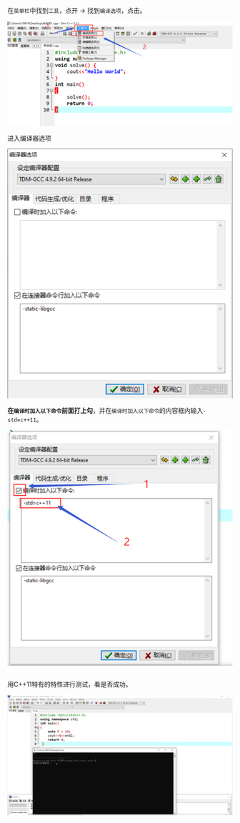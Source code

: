 在`菜单栏`中找到`工具`，点开 -> 找到`编译选项`，点击。

![image-20231218013044418](%E5%9C%A8devc++%E4%B8%AD%E4%BD%BF%E7%94%A8C++11%E7%89%88%E6%9C%AC.assets/image-20231218013044418.png)

进入编译器选项

![image-20231218013111189](%E5%9C%A8devc++%E4%B8%AD%E4%BD%BF%E7%94%A8C++11%E7%89%88%E6%9C%AC.assets/image-20231218013111189.png)

**在`编译时加入以下命令`前面打上勾**，并在`编译时加入以下命令`的内容框内输入`-std=c++11`。

![image-20231218014129461](%E5%9C%A8devc++%E4%B8%AD%E4%BD%BF%E7%94%A8C++11%E7%89%88%E6%9C%AC.assets/image-20231218014129461.png)

用C++11特有的特性进行测试，看是否成功。

![image-20231218014228108](%E5%9C%A8devc++%E4%B8%AD%E4%BD%BF%E7%94%A8C++11%E7%89%88%E6%9C%AC.assets/image-20231218014228108.png)

